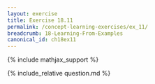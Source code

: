 ```yaml
---
layout: exercise
title: Exercise 18.11
permalink: /concept-learning-exercises/ex_11/
breadcrumb: 18-Learning-From-Examples
canonical_id: ch18ex11
---
```


{% include mathjax_support %}
<div id="hiddden">{% include_relative question.md %}</div>